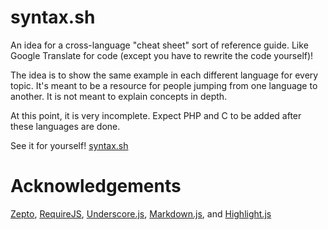 syntax.sh
=========

An idea for a cross-language "cheat sheet" sort of reference guide. Like Google Translate for code (except
you have to rewrite the code yourself)!

The idea is to show the same example in each different language for every topic. It's meant to be a resource
for people jumping from one language to another. It is not meant to explain concepts in depth.

At this point, it is very incomplete. Expect PHP and C to be added after these
languages are done.

See it for yourself! [syntax.sh](http://syntax.sh)

Acknowledgements
================
[Zepto](http://zeptojs.com/), [RequireJS](http://requirejs.org/), [Underscore.js](http://underscorejs.org/),
[Markdown.js](https://github.com/evilstreak/markdown-js), and [Highlight.js](http://softwaremaniacs.org/soft/highlight/en/)
